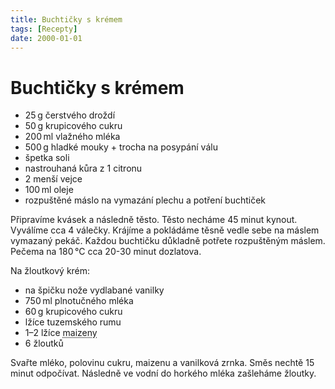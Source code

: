 ```yaml
---
title: Buchtičky s krémem
tags: [Recepty]
date: 2000-01-01
---
```


# Buchtičky s krémem

* 25 g čerstvého droždí
* 50 g krupicového cukru
* 200 ml vlažného mléka
* 500 g hladké mouky + trocha na posypání válu
* špetka soli
* nastrouhaná kůra z 1 citronu
* 2 menší vejce
* 100 ml oleje
* rozpuštěné máslo na vymazání plechu a potření buchtiček

Připravíme kvásek a následně těsto. Těsto necháme 45 minut kynout.
Vyválíme cca 4 válečky. Krájíme a pokládáme těsně vedle sebe na
máslem vymazaný pekáč. Každou buchtičku důkladně potřete
rozpuštěným máslem. Pečema na  180 °C cca 20-30 minut dozlatova.

Na žloutkový krém:

* na špičku nože vydlabané vanilky
* 750 ml plnotučného mléka
* 60 g krupicového cukru
* lžíce tuzemského rumu
* 1–2 lžíce  <abbr title="Kukuřičný škrob">maizeny</abbr>
* 6 žloutků

Svařte mléko, polovinu cukru, maizenu a vanilková zrnka.
Směs nechtě 15 minut odpočívat. Následně ve vodní do horkého
mléka zašleháme žloutky.
